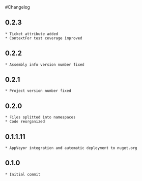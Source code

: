 #Changelog

## 0.2.3
	* Ticket attribute added
	* ContextFor test coverage improved

## 0.2.2
	* Assembly info version number fixed

## 0.2.1
	* Project version number fixed

## 0.2.0
	* Files splitted into namespaces
	* Code reorganized

## 0.1.1.11
	* AppVeyor integration and automatic deployment to nuget.org

## 0.1.0
	* Initial commit
